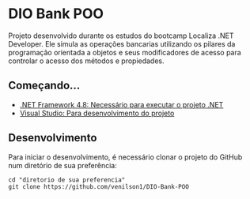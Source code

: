 # DIO Bank POO

Projeto desenvolvido durante os estudos do bootcamp Localiza .NET Developer. Ele simula as operações bancarias utilizando os pilares da programação orientada a objetos e seus modificadores de acesso para controlar o acesso dos métodos e propiedades.

## Começando...

- [.NET Framework 4.8: Necessário para executar o projeto .NET](https://dotnet.microsoft.com/download/dotnet-framework/net48)
- [Visual Studio: Para desenvolvimento do projeto](https://visualstudio.microsoft.com/pt-br/downloads/)


## Desenvolvimento

Para iniciar o desenvolvimento, é necessário clonar o projeto do GitHub num diretório de sua preferência:
```shell
cd "diretorio de sua preferencia"
git clone https://github.com/venilson1/DIO-Bank-POO
```


